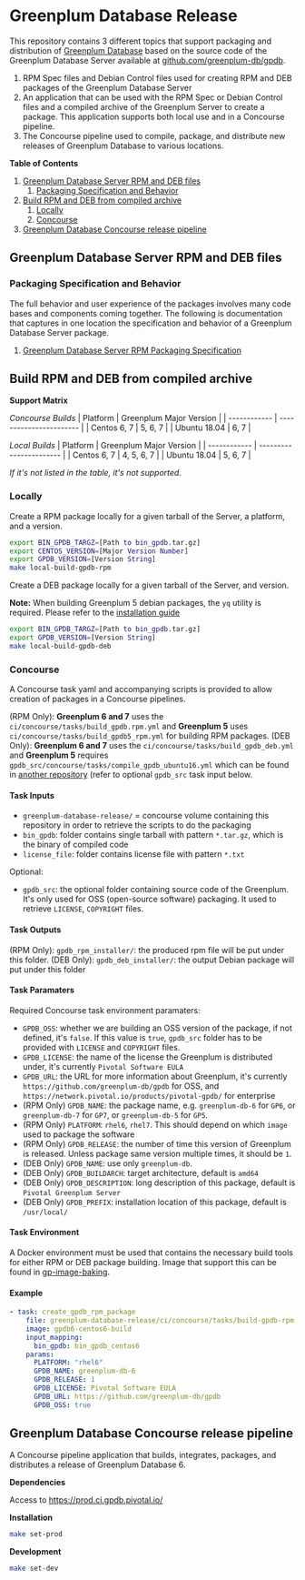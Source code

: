 # Greenplum Database Release

This repository contains 3 different topics that support packaging and distribution of [Greenplum Database](https://greenplum.org) based on the source code of the Greenplum Database Server available at [github.com/greenplum-db/gpdb](https://github.com/greenplum-db/gpdb).

1. RPM Spec files and Debian Control files used for creating RPM and DEB packages of the Greenplum Database Server
2. An application that can be used with the RPM Spec or Debian Control files and a compiled archive of the Greenplum Server to create a package. This application supports both local use and in a Concourse pipeline.
3. The Concourse pipeline used to compile, package, and distribute new releases of Greenplum Database to various locations.

**Table of Contents**

1. [Greenplum Database Server RPM and DEB files](#greenplum-database-server-rpm-and-deb-files)
	1. [Packaging Specification and Behavior](#packaging-specification-and-behavior)
2. [Build RPM and DEB from compiled archive](#build-rpm-and-deb-from-compiled-archive)
	1. [Locally](#locally)
	2. [Concourse](#concourse)
3. [Greenplum Database Concourse release pipeline](#greenplum-database-concourse-release-pipeline)

## Greenplum Database Server RPM and DEB files

### Packaging Specification and Behavior

The full behavior and user experience of the packages involves many code bases and components coming together. The following is documentation that captures in one location the specification and behavior of a Greenplum Database Server package.

1. [Greenplum Database Server RPM Packaging Specification](Greenplum-Database-Server-RPM-Packaging-Specification.md)

## Build RPM and DEB from compiled archive

**Support Matrix**

_Concourse Builds_
| Platform     | Greenplum Major Version |
| ------------ | ----------------------- |
| Centos 6, 7  | 5, 6, 7                 |
| Ubuntu 18.04 | 6, 7                    | 

_Local Builds_
| Platform     | Greenplum Major Version |
| ------------ | ----------------------- |
| Centos 6, 7  | 4, 5, 6, 7              |
| Ubuntu 18.04 | 5, 6, 7                 | 

_If it's not listed in the table, it's not supported._

### Locally

Create a RPM package locally for a given tarball of the Server, a platform, and a version.

```bash
export BIN_GPDB_TARGZ=[Path to bin_gpdb.tar.gz]
export CENTOS_VERSION=[Major Version Number]
export GPDB_VERSION=[Version String]
make local-build-gpdb-rpm
```

Create a DEB package locally for a given tarball of the Server, and version.

**Note:** When building Greenplum 5 debian packages, the `yq` utility is required. Please refer to the [installation guide](https://github.com/mikefarah/yq#install)

```bash
export BIN_GPDB_TARGZ=[Path to bin_gpdb.tar.gz]
export GPDB_VERSION=[Version String]
make local-build-gpdb-deb
```

### Concourse

A Concourse task yaml and accompanying scripts is provided to allow creation of packages in a Concourse pipelines.

(RPM Only): **Greenplum 6 and 7** uses the `ci/concourse/tasks/build_gpdb.rpm.yml` and **Greenplum 5** uses `ci/concourse/tasks/build_gpdb5_rpm.yml` for building RPM packages.
(DEB Only): **Greenplum 6 and 7** uses the `ci/concourse/tasks/build_gpdb_deb.yml` and **Greenplum 5** requires `gpdb_src/concourse/tasks/compile_gpdb_ubuntu16.yml` which can be found in [another repository](https://github.com/greenplum-db/gpdb/blob/5X_STABLE/concourse/tasks/compile_gpdb_ubuntu16.yml) (refer to optional `gpdb_src` task input below.

#### Task Inputs

- `greenplum-database-release/` = concourse volume containing this repository in order to retrieve the scripts to do the packaging
- `bin_gpdb`: folder contains single tarball with pattern `*.tar.gz`, which is the binary of compiled code
- `license_file`: folder contains license file with pattern `*.txt`

Optional:
- `gpdb_src`: the optional folder containing source code of the Greenplum. It's only used for OSS (open-source software) packaging. It used to retrieve `LICENSE`, `COPYRIGHT` files.

#### Task Outputs

(RPM Only): `gpdb_rpm_installer/`: the produced rpm file will be put under this folder.
(DEB Only): `gpdb_deb_installer/`: the output Debian package will put under this folder

#### Task Paramaters

Required Concourse task environment paramaters:

- `GPDB_OSS`: whether we are building an OSS version of the package, if not defined, it's `false`. If this value is `true`, `gpdb_src` folder has to be provided with `LICENSE` and `COPYRIGHT` files.
- `GPDB_LICENSE`: the name of the license the Greenplum is distributed under, it's currently `Pivotal Software EULA`
- `GPDB_URL`: the URL for more information about Greenplum, it's currently `https://github.com/greenplum-db/gpdb` for OSS, and `https://network.pivotal.io/products/pivotal-gpdb/` for enterprise
- (RPM Only) `GPDB_NAME`: the package name, e.g. `greenplum-db-6` for `GP6`, or `greenplum-db-7` for `GP7`, or `greenplum-db-5` for `GP5`.
- (RPM Only) `PLATFORM`: `rhel6`, `rhel7`. This should depend on which `image` used to package the software
- (RPM Only) `GPDB_RELEASE`: the number of time this version of Greenplum is released. Unless package same version multiple times, it should be `1`.
- (DEB Only) `GPDB_NAME`: use only `greenplum-db`.
- (DEB Only) `GPDB_BUILDARCH`: target architecture, default is `amd64`
- (DEB Only) `GPDB_DESCRIPTION`: long description of this package, default is `Pivotal Greenplum Server`
- (DEB Only) `GPDB_PREFIX`: installation location of this package, default is `/usr/local/`

#### Task Environment

A Docker environment must be used that contains the necessary build tools for either RPM or DEB package building. Image that support this can be found in [gp-image-baking](https://github.com/pivotal/gp-image-baking).

#### Example

```yaml
- task: create_gpdb_rpm_package
    file: greenplum-database-release/ci/concourse/tasks/build-gpdb-rpm.yml
    image: gpdb6-centos6-build
    input_mapping:
      bin_gpdb: bin_gpdb_centos6
    params:
      PLATFORM: "rhel6"
      GPDB_NAME: greenplum-db-6
      GPDB_RELEASE: 1
      GPDB_LICENSE: Pivotal Software EULA
      GPDB_URL: https://github.com/greenplum-db/gpdb
      GPDB_OSS: true
```

## Greenplum Database Concourse release pipeline

A Concourse pipeline application that builds, integrates, packages, and distributes a release of Greenplum Database 6. 

**Dependencies**

Access to https://prod.ci.gpdb.pivotal.io/

**Installation**

```bash
make set-prod
```

**Development**

```bash
make set-dev
```

